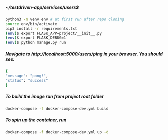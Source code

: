 ##### ~/testdriven-app/services/users$ 
```bash
python3 -m venv env # at first run after repo cloning
source env/bin/activate
pip3 install -r requirements.txt
(env)$ export FLASK_APP=project/__init__.py
(env)$ export FLASK_DEBUG=1
(env)$ python manage.py run
```

##### Navigate to http://localhost:5000/users/ping in your browser. You should see:
```bash
{
"message": "pong!",
"status": "success"
}
```

##### To build the image run from project root folder
```bash
docker-compose -f docker-compose-dev.yml build
```

##### To spin up the container, run
```bash
docker-compose -f docker-compose-dev.yml up -d
```